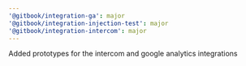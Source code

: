 ```yaml
---
'@gitbook/integration-ga': major
'@gitbook/integration-injection-test': major
'@gitbook/integration-intercom': major
---
```


Added prototypes for the intercom and google analytics integrations
